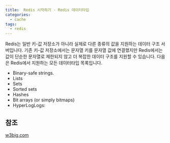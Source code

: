```yaml
---
title:  Redis 시작하기 - Redis 데이터타입
categories:
  - cache 
tags:
  - redis
---
```

Redis는 일반 키-값 저장소가 아니라 실제로 다른 종류의 값을 지원하는 데이터 구조 서버입니다. 기존 키-값 저장소에서는 문자열 키를 문자열 값에 연결했지만 Redis에서는 값이 단순한 문자열로 제한되지 않고 더 복잡한 데이터 구조를 지원할 수 있습니다. 다음은 Redis에서 지원하는 모든 데이터타입 목록입니다.

* Binary-safe strings.
* Lists
* Sets
* Sorted sets
* Hashes
* Bit arrays (or simply bitmaps)
* HyperLogLogs:

## 참조
[w3big.com](https://www.w3big.com/ko/redis/)


